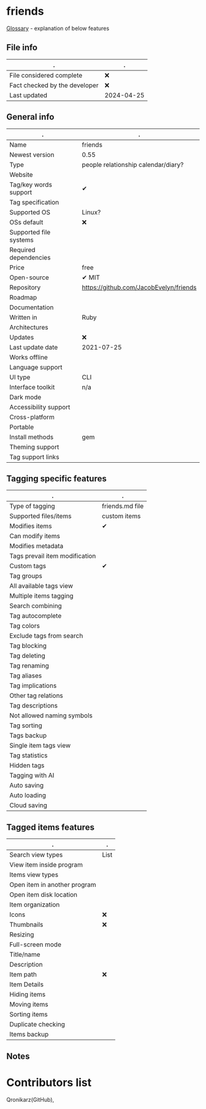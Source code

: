 # friends
[Glossary](glossary.md) - explanation of below features

## File info
. | . |
---|---
File considered complete | ❌
Fact checked by the developer | ❌
Last updated | 2024-04-25

## General info
. | . |
---|---
Name | friends
Newest version | 0.55
Type | people relationship calendar/diary?
Website | 
Tag/key words support | ✔
Tag specification | 
Supported OS | Linux?
OSs default | ❌
Supported file systems | 
Required dependencies | 
Price | free
Open-source | ✔ MIT
Repository | https://github.com/JacobEvelyn/friends
Roadmap | 
Documentation | 
Written in | Ruby
Architectures | 
Updates | ❌
Last update date | 2021-07-25
Works offline | 
Language support | 
UI type | CLI
Interface toolkit | n/a
Dark mode | 
Accessibility support | 
Cross-platform | 
Portable | 
Install methods | gem
Theming support | 
Tag support links | 

## Tagging specific features
. | . |
---|---
Type of tagging | friends.md file
Supported files/items | custom items
Modifies items | ✔
Can modify items | 
Modifies metadata | 
Tags prevail item modification | 
Custom tags | ✔
Tag groups | 
All available tags view | 
Multiple items tagging | 
Search combining | 
Tag autocomplete | 
Tag colors | 
Exclude tags from search | 
Tag blocking | 
Tag deleting | 
Tag renaming | 
Tag aliases | 
Tag implications | 
Other tag relations | 
Tag descriptions | 
Not allowed naming symbols | 
Tag sorting | 
Tags backup | 
Single item tags view | 
Tag statistics | 
Hidden tags | 
Tagging with AI | 
Auto saving | 
Auto loading | 
Cloud saving | 

## Tagged items features
. | . |
---|---
Search view types | List
View item inside program | 
Items view types | 
Open item in another program | 
Open item disk location | 
Item organization | 
Icons | ❌
Thumbnails | ❌
Resizing | 
Full-screen mode | 
Title/name | 
Description | 
Item path | ❌
Item Details | 
Hiding items | 
Moving items | 
Sorting items | 
Duplicate checking | 
Items backup | 

## Notes


# Contributors list
Qronikarz(GitHub), 
